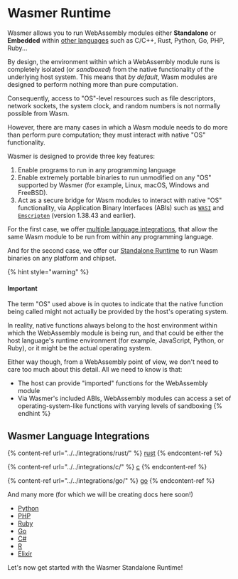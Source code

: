 # Wasmer Runtime

Wasmer allows you to run WebAssembly modules either **Standalone** or **Embedded** within [other languages](./#wasmer-language-integrations) such as C/C++, Rust, Python, Go, PHP, Ruby...

By design, the environment within which a WebAssembly module runs is completely isolated (or _sandboxed_) from the native functionality of the underlying host system. This means that _by default_, Wasm modules are designed to perform nothing more than pure computation.

Consequently, access to "OS"-level resources such as file descriptors, network sockets, the system clock, and random numbers is not normally possible from Wasm.

However, there are many cases in which a Wasm module needs to do more than perform pure computation; they must interact with native "OS" functionality.

Wasmer is designed to provide three key features:

1. Enable programs to run in any programming language
2. Enable extremely portable binaries to run unmodified on any "OS" supported by Wasmer (for example, Linux, macOS, Windows and FreeBSD).
3. Act as a secure bridge for Wasm modules to interact with native "OS" functionality, via Application Binary Interfaces (ABIs) such as [`WASI`](https://github.com/webassembly/wasi) and [`Emscripten`](https://github.com/emscripten-core/emscripten) (version 1.38.43 and earlier).

For the first case, we offer [multiple language integrations](./#wasmer-language-integrations), that allow the same Wasm module to be run from within any programming language.

And for the second case, we offer our [Standalone Runtime](getting-started.md) to run Wasm binaries on any platform and chipset.

{% hint style="warning" %}
#### Important

The term "OS" used above is in quotes to indicate that the native function being called might not actually be provided by the host's operating system.

In reality, native functions always belong to the host environment within which the WebAssembly module is being run, and that could be either the host language's runtime environment (for example, JavaScript, Python, or Ruby), or it might be the actual operating system.

Either way though, from a WebAssembly point of view, we don't need to care too much about this detail. All we need to know is that:

* The host can provide "imported" functions for the WebAssembly module
* Via Wasmer's included ABIs, WebAssembly modules can access a set of operating-system-like functions with varying levels of sandboxing
{% endhint %}

## Wasmer Language Integrations

{% content-ref url="../../integrations/rust/" %}
[rust](../../integrations/rust/)
{% endcontent-ref %}

{% content-ref url="../../integrations/c/" %}
[c](../../integrations/c/)
{% endcontent-ref %}

{% content-ref url="../../integrations/go/" %}
[go](../../integrations/go/)
{% endcontent-ref %}

And many more (for which we will be creating docs here soon!)

* [Python](https://github.com/wasmerio/wasmer-python)
* [PHP](https://github.com/wasmerio/wasmer-php)
* [Ruby](https://github.com/wasmerio/wasmer-ruby)
* [Go](https://github.com/wasmerio/wasmer-go)
* [C#](https://github.com/migueldeicaza/WasmerSharp)
* [R](https://github.com/dirkschumacher/wasmr)
* [Elixir](https://github.com/tessi/wasmex)

Let's now get started with the Wasmer Standalone Runtime!
